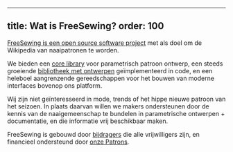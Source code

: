 ***

title: Wat is FreeSewing?
order: 100
----------

[FreeSewing is een open source software project](https://github.com/freesewing/) met als doel om de Wikipedia van naaipatronen te worden.

We bieden een [core library](https://www.npmjs.com/package/@freesewing/core) voor parametrisch patroon ontwerp, een steeds groeiende [bibliotheek met ontwerpen](/designs/) geïmplementeerd in code, en een heleboel aangrenzende gereedschappen voor het bouwen van moderne interfaces bovenop ons platform.

Wij zijn niet geïnteresseerd in mode, trends of het hippe nieuwe patroon van het seizoen. In plaats daarvan willen we makers ondersteunen door de kennis van de naaigemeenschap te bundelen in parametrische ontwerpen + documentatie, en die informatie vrij beschikbaar maken.

FreeSewing is gebouwd door [bijdragers](/community/who/contributors/) die alle vrijwilligers zijn, en financieel ondersteund door [onze Patrons](/community/who/patrons/).
